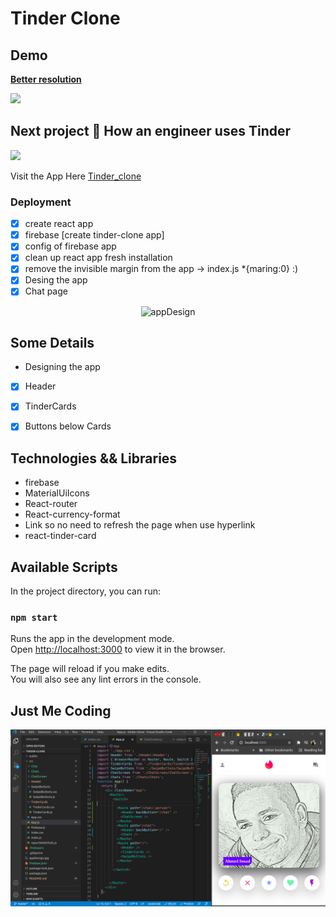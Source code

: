 # Tinder Clone

## Demo
<a href="https://gfycat.com/GrossCheeryApisdorsatalaboriosa" target="_blank"><strong>Better resolution</strong></a>

![](https://thumbs.gfycat.com/GrossCheeryApisdorsatalaboriosa-size_restricted.gif)


## Next project 🤣 How an engineer uses Tinder

![](https://thumbs.gfycat.com/OblongQuerulousDutchshepherddog-size_restricted.gif
)



Visit the App Here [Tinder_clone](https://tinder-clone-49a2d.web.app/)



### Deployment

- [X] create react app
- [X] firebase [create tinder-clone app]
- [X] config of firebase app 
- [X] clean up react app fresh installation 
- [X] remove the invisible margin from the app -> index.js  *{maring:0} :)
- [X] Desing the app
- [X] Chat page

<p align="center"  >
  <img alt="appDesign" src="./appDesign.jpg" width="500" >
</p>


## Some Details 

 * Designing the app 
- [X] Header 
- [X] TinderCards 
- [X] Buttons below Cards 



## Technologies && Libraries

- firebase
- MaterialUiIcons
- React-router
- React-currency-format
- Link so no need to refresh the page when use hyperlink
- react-tinder-card

## Available Scripts

In the project directory, you can run:

### `npm start`

Runs the app in the development mode.\
Open [http://localhost:3000](http://localhost:3000) to view it in the browser.

The page will reload if you make edits.\
You will also see any lint errors in the console.

## Just Me Coding 
<p align="center"  >
  <img alt="appDesign" src="./me.png"  >
</p>
